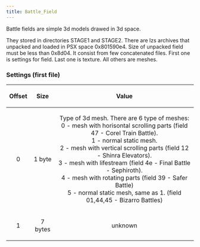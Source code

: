 ```yaml
---
title: Battle_Field
---
```


Battle fields are simple 3d models drawed in 3d space.

They stored in directories STAGE1 and STAGE2. There are lzs archives that unpacked and loaded in PSX space 0x801590e4. Size of unpacked field must be less than 0x8d04. It consist from few concatenated files. First one is settings for field. Last one is texture. All others are meshes.

### Settings (first file)

<table><thead><tr class="header"><th style="text-align: center;"><p>Offset</p></th><th style="text-align: center;"><p>Size</p></th><th style="text-align: center;"><p>Value</p></th></tr></thead><tbody><tr class="odd"><td style="text-align: center;"><p>0</p></td><td style="text-align: center;"><p>1 byte</p></td><td style="text-align: center;"><p>Type of 3d mesh. There are 6 type of meshes:<br />
0 - mesh with horisontal scrolling parts (field 47 - Corel Train Battle).<br />
1 - normal static mesh.<br />
2 - mesh with vertical scrolling parts (field 12 - Shinra Elevators).<br />
3 - mesh with lifestream (field 4e - Final Battle - Sephiroth).<br />
4 - mesh with rotating parts (field 39 - Safer Battle)<br />
5 - normal static mesh, same as 1. (field 01,44,45 - Bizarro Battles)</p></td></tr><tr class="even"><td style="text-align: center;"><p>1</p></td><td style="text-align: center;"><p>7 bytes</p></td><td style="text-align: center;"><p>unknown</p></td></tr></tbody></table>
